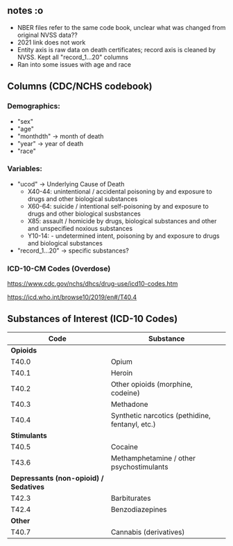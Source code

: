 ## notes :o
- NBER files refer to the same code book, unclear what was changed from original NVSS data??
- 2021 link does not work 
- Entity axis is raw data on death certificates; record axis is cleaned by NVSS. Kept all "record_1...20" columns
- Ran into some issues with age and race

## Columns (CDC/NCHS codebook)
### Demographics:
- "sex"
- "age"
- "monthdth" -> month of death
- "year" -> year of death
- "race"

### Variables:
- "ucod" -> Underlying Cause of Death 
    - X40-44: unintentional / accidental poisoning by and exposure to drugs and other biological substances
    - X60-64: suicide / intentional self-poisoning by and exposure to drugs and other biological susbstances
    - X85: assault / homicide by drugs, biological substances and other and unspecified noxious substances 
    - Y10-14: - undetermined intent, poisoning by and exposure to drugs and biological substances
- "record_1...20" -> specific substances?

### ICD-10-CM Codes (Overdose)
https://www.cdc.gov/nchs/dhcs/drug-use/icd10-codes.htm

https://icd.who.int/browse10/2019/en#/T40.4

## Substances of Interest (ICD-10 Codes)

| Code  | Substance                                       |
|-------|-------------------------------------------------|
| **Opioids** | |
| T40.0 | Opium                                           |
| T40.1 | Heroin                                          |
| T40.2 | Other opioids (morphine, codeine)               |
| T40.3 | Methadone                                       |
| T40.4 | Synthetic narcotics (pethidine, fentanyl, etc.) |
| **Stimulants** | |
| T40.5 | Cocaine                                         |
| T43.6 | Methamphetamine / other psychostimulants        |
| **Depressants (non-opioid) / Sedatives** | |
| T42.3 | Barbiturates                                    |
| T42.4 | Benzodiazepines                                 |
| **Other** | |
| T40.7 | Cannabis (derivatives)                          |
